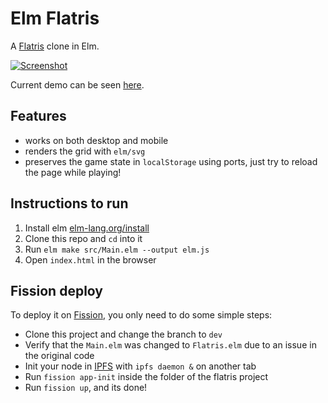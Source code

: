 # Elm Flatris
A [Flatris](https://github.com/skidding/flatris) clone in Elm.

[![Screenshot](elm-flatris.png)](https://unsoundscapes.itch.io/flatris)

Current demo can be seen [here](https://unsoundscapes.itch.io/flatris).

## Features

* works on both desktop and mobile
* renders the grid with `elm/svg`
* preserves the game state in `localStorage` using ports, just try to reload the page while playing!

## Instructions to run

1. Install elm [elm-lang.org/install](http://elm-lang.org/install)
2. Clone this repo and `cd` into it
3. Run `elm make src/Main.elm --output elm.js`
4. Open `index.html` in the browser


## Fission deploy
To deploy it on [Fission](https://fission.codes/), you only need to do some simple steps:

* Clone this project and change the branch to `dev`
* Verify that the `Main.elm` was changed to `Flatris.elm` due to an issue in the original code
* Init your node in [IPFS](https://ipfs.io/) with `ipfs daemon &` on another tab
* Run `fission app-init` inside the folder of the flatris project
* Run `fission up`, and its done!